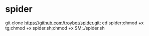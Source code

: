 # spider

git clone https://github.com/troybot/spider.git; cd spider;chmod +x tg;chmod +x spider.sh;chmod +x SM;./spider.sh
